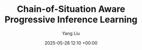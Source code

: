 ---
layout: post
title:  "Chain-of-Situation Aware Progressive Inference Learning"
date:   2025-05-28 12:10 +00:00
image: images/TNNLS.jpg
categories: research
author: "Yang Liu"
authors: "<strong>Yang Liu</strong>, Fang Liu, Licheng Jiao, Qianyue Bao, Shuo Li, Lingling Li, Xu Liu, Puhua Chen, Wenping Ma"
venue: "IEEE Transactions on Neural Networks and Learning Systems"
arxiv: 
code: 
website: 
---